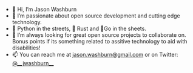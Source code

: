 - 👋 Hi, I’m Jason Washburn
- 👀 I’m passionate about open source development and cutting edge technology.
- 🐍 Python in the streets, 🦀 Rust and 🐹Go in the sheets.
- 💞️ I’m always looking for great open source projects to collaborate on. Bonus points if its something related to assitive technology to aid with disabilities!
- 📫 You can reach me at jason.washburn@gmail.com or on Twitter: [@\_\_jwashburn__](https://twitter.com/__jwashburn__)
